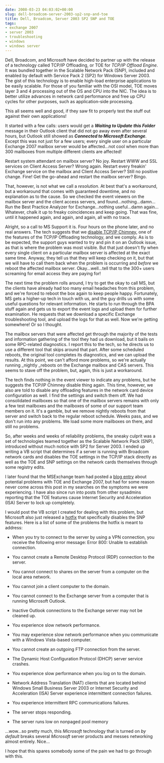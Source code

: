 ```yaml
---
date: 2008-03-23 04:03:02+00:00
slug: dell-broadcom-server-2003-sp2-snp-and-toe
title: Dell, Broadcom, Server 2003 SP2 SNP and TOE
tags:
- exchange 2007
- server 2003
- troubleshooting
- windows
- windows server
---
```


Dell, Broadcom, and Microsoft have decided to partner up with the release of a technology called TCP/IP Offloading, or TOE for _TCP/IP Offload Engine_. It was bundled together in the Scalable Network Pack (SNP), included and enabled by default with Service Pack 2 (SP2) for Windows Server 2003. The gist of this technology is to enable high-load enterprise applications to be easily scalable. For those of you familiar with the OSI model, TOE moves layer 3 and 4 processing out of the OS and CPU into the NIC. The idea is to better utilize advances in network card performance and free up CPU cycles for other purposes, such as application-side processing.

This all seems well and good, if they saw fit to properly test the stuff out against their own applications!

<!-- more -->
It started with a few calls: users would get a _**Waiting to Update this Folder**_ message in their Outlook client that did not go away even after several hours, but Outlook still showed as _**Connected to Microsoft Exchange**_. Except this was not just for a few users; every single user on a particular Exchange 2007 mailbox server would be affected...not cool when more than 300 mailboxes from multiple different clients are affected!

Restart system attendant on mailbox server? No joy. Restart  WWW and SSL services on Client Access Server? Wrong again. Restart every freakin' Exchange service on the mailbox and Client Access Server? Still no positive change. Fine! Get the go-ahead and restart the mailbox server? Bingo.

That,  however, is not what we call a _resolution_. At best that's a workaround, but a workaround that comes with guaranteed downtime, and no explanation as to the cause. So we checked the event viewers on the mailbox server and the client access servers, and found...nothing...damn... Run the Best Practice Analyzer for Exchange...nothing useful...damn again... Whatever, chalk it up to freaky coincidences and keep going. That was fine, until it happened again, and again, and again, all with no trace.

Alright, so a call to MS Support it is. Four hours on the phone later, and no real answers. The tech suggests that we [disable TCP/IP Chimney](http://support.microsoft.com/kb/912222), one of the features of the TCP/IP Offloading technology, and we comply. As is to be expected, the support guys wanted to try and pin it on an Outlook issue, as that is where the problem was most visible. But that just doesn't fly when every single client on a particular mailbox server is affected at the exact same time. Anyway, they tell us that they will keep checking on it, but that we will have to call them back when the problem is occurring and _before_ we reboot the affected mailbox server. Okay...well...tell that to the 300+ users screaming for email access they are paying for!

The next time the problem rolls around, I try to get the okay to call MS, but the clients have already had too many email headaches from this problem, and we're forced to reboot the box again to keep people happy. Fortunately, MS gets a higher-up tech in touch with us, and the guy drills us with some useful questions for relevant information. He starts to run through the BPA stuff again and gets us to export the event logs and upload them for further examination. He requests that we download a specific Exchange troubleshooting tool, and upload the logs for that as well. Now we're getting somewhere! Or so I thought.

The mailbox servers that were affected get through the majority of the tests and information gathering of the tool they had us download, but it bails on some RPC-related diagnostics. I report this to the tech, so he directs us to use a different tool that skips around that part. After some scheduled reboots, the original tool completes its diagnostics, and we can upload the results. At this point, we can't afford more problems, so we're actually running _nightly _reboots on the Exchange mailbox and CAS servers. This seems to stave off the problem, but, again, this is just a workaround.

The tech finds nothing in the event viewer to indicate any problems, but he suggests the TCP/IP Chimney disable thing again. This time, however, we also are told to disable any offloading features in the network card device configuration as well. I find the settings and switch them off. We had consolidated mailboxes so that one of the mailbox servers remains with only a few test mailboxes and the mailboxes of some of our support team members on it. It's a gamble, but we remove nightly reboots from that server and switch back to the regular reboot schedule. Weeks pass, and we don't run into any problems. We load some more mailboxes on there, and still no problems.

So, after weeks and weeks of reliability problems, the sneaky culprit was a set of technologies teamed together as the Scalable Network Pack (SNP), introduced without much notice with SP2 for Server 2003. I ended up writing a VB script that determines if a server is running with Broadcom network cards and disables the TOE settings in the TCP/IP stack directly as well as the TOE and SNP settings on the network cards themselves through some registry edits.

I later found that the MSExchange team had posted a [blog entry](http://msexchangeteam.com/archive/2007/07/18/446400.aspx) about potential problems with TOE and Exchange 2007, but had for some reason never come across this post in my searches on the symptoms we were experiencing. I have also since run into posts from other sysadmins reporting that the TOE features cause Internet Security and Acceleration (ISA) Server to lock up completely.

I would post the VB script I created for dealing with this problem, but Microsoft also just released a [hotfix](http://support.microsoft.com/kb/948496) that specifically disables the SNP features. Here is a list of some of the problems the hotfix is meant to address:



	
  * When you try to connect to the server by using a VPN connection, you receive the following error message: Error 800: Unable to establish connection.

	
  * You cannot create a Remote Desktop Protocol (RDP) connection to the server.

	
  * You cannot connect to shares on the server from a computer on the local area network.

	
  * You cannot join a client computer to the domain.

	
  * You cannot connect to the Exchange server from a computer that is running Microsoft Outlook.

	
  * Inactive Outlook connections to the Exchange server may not be cleaned up.

	
  * You experience slow network performance.

	
  * You may experience slow network performance when you communicate with a Windows Vista-based computer.

	
  * You cannot create an outgoing FTP connection from the server.

	
  * The Dynamic Host Configuration Protocol (DHCP) server service crashes.

	
  * You experience slow performance when you log on to the domain.

	
  * Network Address Translation (NAT) clients that are located behind Windows Small Business Server 2003 or Internet Security and Acceleration (ISA) Server experience intermittent connection failures.

	
  * You experience intermittent RPC communications failures.

	
  * The server stops responding.

	
  * The server runs low on nonpaged pool memory


...wow...so pretty much, this _Microsoft_ technology that is turned on _by default_ breaks several _Microsoft_ server products and messes networking almost entirely. Nice...

I hope that this spares somebody some of the pain we had to go through with this.
